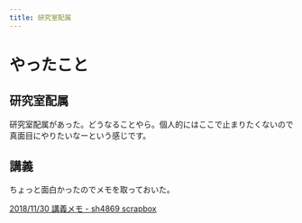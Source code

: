 ```yaml
---
title: 研究室配属
---
```




# やったこと

## 研究室配属

研究室配属があった。どうなることやら。個人的にはここで止まりたくないので真面目にやりたいなーという感じです。

## 講義

ちょっと面白かったのでメモを取っておいた。

<a href="https://scrapbox.io/sh4869/2018%2F11%2F30_%E8%AC%9B%E7%BE%A9%E3%83%A1%E3%83%A2" class="embedly-card">2018/11/30 講義メモ - sh4869 scrapbox</a>